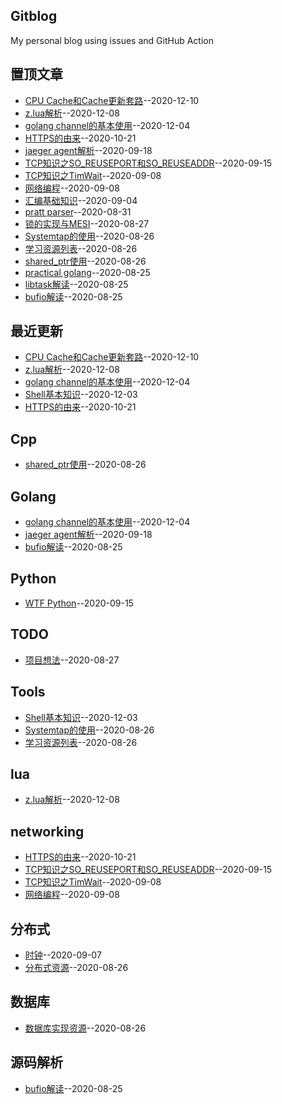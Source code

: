 ## Gitblog
My personal blog using issues and GitHub Action

## 置顶文章
- [CPU Cache和Cache更新套路](https://github.com/BruceChen7/gitblog/issues/29)--2020-12-10
- [z.lua解析](https://github.com/BruceChen7/gitblog/issues/28)--2020-12-08
- [golang channel的基本使用](https://github.com/BruceChen7/gitblog/issues/27)--2020-12-04
- [HTTPS的由来](https://github.com/BruceChen7/gitblog/issues/25)--2020-10-21
- [jaeger agent解析](https://github.com/BruceChen7/gitblog/issues/24)--2020-09-18
- [TCP知识之SO_REUSEPORT和SO_REUSEADDR](https://github.com/BruceChen7/gitblog/issues/22)--2020-09-15
- [TCP知识之TimWait](https://github.com/BruceChen7/gitblog/issues/21)--2020-09-08
- [网络编程](https://github.com/BruceChen7/gitblog/issues/20)--2020-09-08
- [汇编基础知识](https://github.com/BruceChen7/gitblog/issues/18)--2020-09-04
- [pratt parser](https://github.com/BruceChen7/gitblog/issues/17)--2020-08-31
- [锁的实现与MESI](https://github.com/BruceChen7/gitblog/issues/13)--2020-08-27
- [Systemtap的使用](https://github.com/BruceChen7/gitblog/issues/11)--2020-08-26
- [学习资源列表](https://github.com/BruceChen7/gitblog/issues/10)--2020-08-26
- [shared_ptr使用](https://github.com/BruceChen7/gitblog/issues/9)--2020-08-26
- [practical golang](https://github.com/BruceChen7/gitblog/issues/6)--2020-08-25
- [libtask解读](https://github.com/BruceChen7/gitblog/issues/5)--2020-08-25
- [bufio解读](https://github.com/BruceChen7/gitblog/issues/4)--2020-08-25
## 最近更新
- [CPU Cache和Cache更新套路](https://github.com/BruceChen7/gitblog/issues/29)--2020-12-10
- [z.lua解析](https://github.com/BruceChen7/gitblog/issues/28)--2020-12-08
- [golang channel的基本使用](https://github.com/BruceChen7/gitblog/issues/27)--2020-12-04
- [Shell基本知识](https://github.com/BruceChen7/gitblog/issues/26)--2020-12-03
- [HTTPS的由来](https://github.com/BruceChen7/gitblog/issues/25)--2020-10-21
## Cpp
- [shared_ptr使用](https://github.com/BruceChen7/gitblog/issues/9)--2020-08-26
## Golang
- [golang channel的基本使用](https://github.com/BruceChen7/gitblog/issues/27)--2020-12-04
- [jaeger agent解析](https://github.com/BruceChen7/gitblog/issues/24)--2020-09-18
- [bufio解读](https://github.com/BruceChen7/gitblog/issues/4)--2020-08-25
## Python
- [WTF Python](https://github.com/BruceChen7/gitblog/issues/23)--2020-09-15
## TODO
- [项目想法](https://github.com/BruceChen7/gitblog/issues/14)--2020-08-27
## Tools
- [Shell基本知识](https://github.com/BruceChen7/gitblog/issues/26)--2020-12-03
- [Systemtap的使用](https://github.com/BruceChen7/gitblog/issues/11)--2020-08-26
- [学习资源列表](https://github.com/BruceChen7/gitblog/issues/10)--2020-08-26
## lua
- [z.lua解析](https://github.com/BruceChen7/gitblog/issues/28)--2020-12-08
## networking
- [HTTPS的由来](https://github.com/BruceChen7/gitblog/issues/25)--2020-10-21
- [TCP知识之SO_REUSEPORT和SO_REUSEADDR](https://github.com/BruceChen7/gitblog/issues/22)--2020-09-15
- [TCP知识之TimWait](https://github.com/BruceChen7/gitblog/issues/21)--2020-09-08
- [网络编程](https://github.com/BruceChen7/gitblog/issues/20)--2020-09-08
## 分布式
- [时钟](https://github.com/BruceChen7/gitblog/issues/19)--2020-09-07
- [分布式资源](https://github.com/BruceChen7/gitblog/issues/8)--2020-08-26
## 数据库
- [数据库实现资源](https://github.com/BruceChen7/gitblog/issues/12)--2020-08-26
## 源码解析
- [bufio解读](https://github.com/BruceChen7/gitblog/issues/4)--2020-08-25
